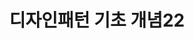 ---
title: 디자인패턴 기초 개념22
layout: single
categories:
- Design Pattern
tag:
- Head First Design Pattern
description: 디자인 패턴 기초 개념 설명
article_tag1: 헤드퍼스트 디자인 패턴
article_section: 디자인 패턴 기초
meta_keywords: Design Pattern
toc: true
toc_sticky: true
toc_label: Index
---